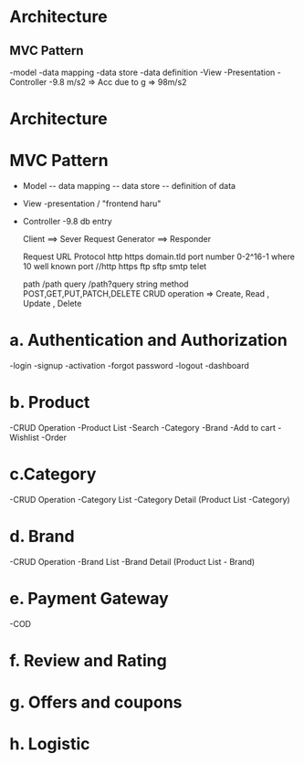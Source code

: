 # Architecture
## MVC Pattern
-model 
  -data mapping
  -data store
  -data definition
-View
  -Presentation
-Controller
  -9.8 m/s2 => Acc due to g => 98m/s2


  # Architecture
# MVC Pattern
- Model
  -- data mapping
  -- data store
  -- definition of data
- View
  -presentation / "frontend haru"
- Controller
  -9.8 db entry

  Client ==> Sever
  Request Generator ==> Responder

  Request
  URL
  Protocol http https
  domain.tld
  port number 0-2^16-1 where 10 well known port
  //http https ftp sftp smtp telet

  path    /path
  query   /path?query string
  method  POST,GET,PUT,PATCH,DELETE
          CRUD operation => Create, Read , Update , Delete

# a. Authentication and Authorization
 -login 
 -signup
 -activation
 -forgot password
 -logout
 -dashboard

# b. Product
  -CRUD Operation
  -Product List
      -Search
      -Category
      -Brand
  -Add to cart
  -Wishlist
  -Order

# c.Category
  -CRUD Operation
  -Category List
  -Category Detail (Product List -Category)

# d. Brand
  -CRUD Operation
  -Brand List
  -Brand Detail (Product List - Brand)

# e. Payment Gateway
  -COD

# f. Review and Rating
# g. Offers and coupons
# h. Logistic